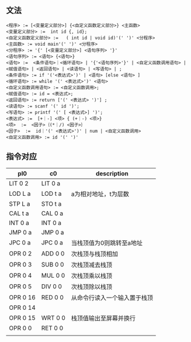 
## 文法
```
<程序> := [<变量定义部分>] {<自定义函数定义部分>} <主函数>
<变量定义部分> :=  int id {, id};
<自定义函数定义部分> :=   ( int id | void id)'(' ')' <分程序>
<主函数> := void main'(' ')' <分程序>
<分程序> := '{' [<变量定义部分>] <语句序列> '}'  
<语句序列> := <语句> {<语句>}
<语句> :=  <条件语句>｜<循环语句> | '{'<语句序列>'}' | <自定义函数调用语句> | <赋值语句> | <返回语句> | <读语句> | <写语句> | ;
<条件语句> := if '('<表达式>')' | <语句> [else <语句> ]
<循环语句> := while '(' <表达式>')' <语句>
<自定义函数调用语句> := <自定义函数调用>;
<赋值语句> := id = <表达式>;
<返回语句> := return ['(' <表达式> ')'] ;
<读语句> := scanf '(' id ')';
<写语句> := printf '(' [ <表达式>] ')';
<表达式> :=  [+｜-] <项> { (+｜-) <项>} 
<项>  :=  <因子>｛(*｜/) <因子>｝
<因子>  :=  id｜'(' <表达式>')' | num | <自定义函数调用>
<自定义函数调用> := id '(' ')'

```

## 指令对应

| pl0        |c0        | description|
|------------|----------|------|
| LIT 0 2	 | LIT 0 a  |                      |
| LOD L a	 | LOD t a	|a为相对地址，t为层数      |
| STP L a	 | STO t a  |                      |
| CAL t a	 | CAL 0 a  |                      |
| INT 0 a	 | INT 0 a  |                      |
| JMP 0 a	 | JMP 0 a  |                      |
| JPC 0 a	 | JPC 0 a	|当栈顶值为0则跳转至a地址        |
| OPR 0 2	 | ADD 0 0	|次栈顶与栈顶相加             |
| OPR 0 3	 | SUB 0 0	|次栈顶减去栈顶              |
| OPR 0 4	 | MUL 0 0	|次栈顶乘以栈顶              |
| OPR 0 5	 | DIV 0 0	|次栈顶除以栈顶              |
| OPR 0 16	 | RED 0 0	|从命令行读入一个输入置于栈顶       |
| OPR 0 14                                    |
  OPR 0 15	 | WRT 0 0	|栈顶值输出至屏幕并换行          |
| OPR 0 0	 | RET 0 0 |                      |
                                   |